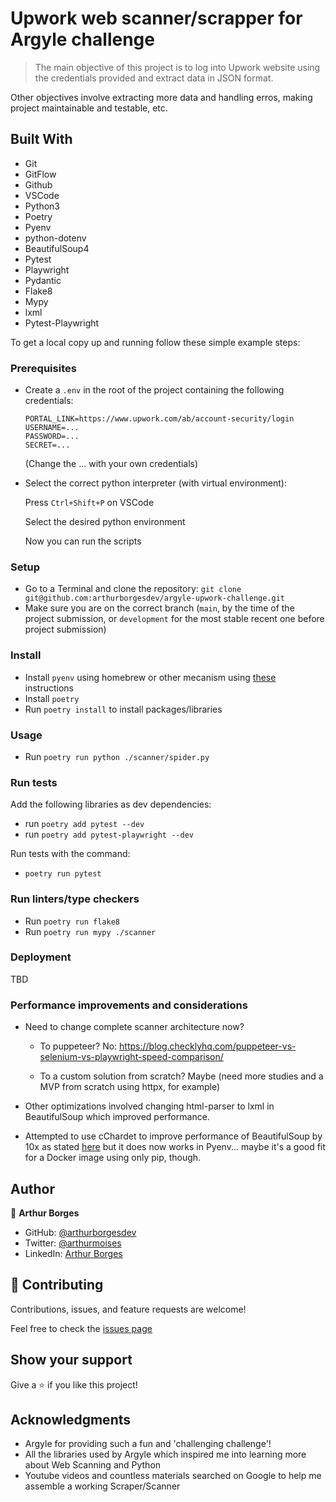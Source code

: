# Upwork web scanner/scrapper for Argyle challenge

> The main objective of this project is to log into Upwork website using the credentials provided and extract data in JSON format.

Other objectives involve extracting more data and handling erros, making project maintainable and testable, etc.

## Built With

- Git
- GitFlow
- Github
- VSCode
- Python3
- Poetry
- Pyenv
- python-dotenv
- BeautifulSoup4
- Pytest
- Playwright
- Pydantic
- Flake8
- Mypy
- lxml
- Pytest-Playwright


To get a local copy up and running follow these simple example steps:

### Prerequisites

- Create a `.env` in the root of the project containing the following credentials:
  ```
  PORTAL_LINK=https://www.upwork.com/ab/account-security/login
  USERNAME=...
  PASSWORD=...
  SECRET=...
  ```
  (Change the ... with your own credentials)

- Select the correct python interpreter (with virtual environment):

  Press `Ctrl+Shift+P` on VSCode

  Select the desired python environment

  Now you can run the scripts

### Setup

- Go to a Terminal and clone the repository: `git clone git@github.com:arthurborgesdev/argyle-upwork-challenge.git`
- Make sure you are on the correct branch (`main`, by the time of the project submission, or `development` for the most stable recent one before project submission)


### Install

- Install `pyenv` using homebrew or other mecanism using [these](https://github.com/pyenv/pyenv) instructions
- Install `poetry`
- Run `poetry install` to install packages/libraries


### Usage

- Run `poetry run python ./scanner/spider.py`


### Run tests

Add the following libraries as dev dependencies:

- run `poetry add pytest --dev`
- run `poetry add pytest-playwright --dev`

Run tests with the command:

- `poetry run pytest`


### Run linters/type checkers

- Run `poetry run flake8`
- Run `poetry run mypy ./scanner`

### Deployment

TBD


### Performance improvements and considerations

- Need to change complete scanner architecture now? 

  - To puppeteer? No:
    https://blog.checklyhq.com/puppeteer-vs-selenium-vs-playwright-speed-comparison/

  - To a custom solution from scratch?
    Maybe (need more studies and a MVP from scratch using httpx, for example)

- Other optimizations involved changing html-parser to lxml in BeautifulSoup which improved performance.
- Attempted to use cChardet to improve performance of BeautifulSoup by 10x as stated [here](https://thehftguy.com/2020/07/28/making-beautifulsoup-parsing-10-times-faster/) but it does now works in Pyenv... maybe it's a good fit for a Docker image using only pip, though.


## Author

👤 **Arthur Borges**

- GitHub: [@arthurborgesdev](https://github.com/arthurborgesdev)
- Twitter: [@arthurmoises](https://twitter.com/arthurmoises)
- LinkedIn: [Arthur Borges](https://linkedin.com/in/arthurmoises)


## 🤝 Contributing

Contributions, issues, and feature requests are welcome!

Feel free to check the [issues page](https://github.com/arthurborgesdev/argyle-upwork-challenge/issues)


## Show your support

Give a ⭐️ if you like this project!


## Acknowledgments

- Argyle for providing such a fun and 'challenging challenge'!
- All the libraries used by Argyle which inspired me into learning more about Web Scanning and Python
- Youtube videos and countless materials searched on Google to help me assemble a working Scraper/Scanner